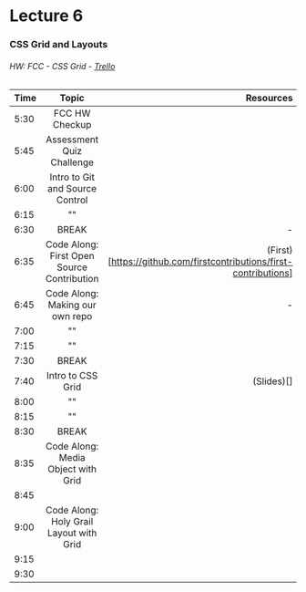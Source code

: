 # Lecture 6
### CSS Grid and Layouts
###### HW: FCC - CSS Grid - [Trello](https://trello.com/b/kP8TwrOh/mcc-frontend-academy)

| Time     |       Topic                            | Resources   |
| ---------|:-------------:                         | -----:      |
| 5:30     |  FCC HW Checkup                                      |             |
| 5:45     |  Assessment Quiz Challenge                                      |             |
| 6:00     |  Intro to Git and Source Control                                      |             |
| 6:15     |      ""                                  |             |
| 6:30     | BREAK                                  |    -        |
| 6:35     |     Code Along: First Open Source Contribution                                   |    (First)[https://github.com/firstcontributions/first-contributions]        |
| 6:45     |   Code Along: Making our own repo                                    |    -        |
| 7:00     |      ""                                  |             |
| 7:15     |        ""                                |             |
| 7:30     | BREAK                                  |             |
| 7:40     |   Intro to CSS Grid                                     |  (Slides)[]           |
| 8:00     |        ""                                |             |
| 8:15     |         ""                               |             |
| 8:30     | BREAK                                  |             |
| 8:35     |    Code Along: Media Object with Grid                                    |             |
| 8:45     |                                        |             |
| 9:00     |    Code Along: Holy Grail Layout with Grid                                    |             |
| 9:15     |                                        |             |
| 9:30     |                                        |             |